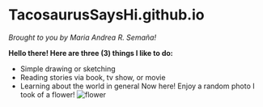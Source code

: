 # TacosaurusSaysHi.github.io
*Brought to you by Maria Andrea R. Semaña!*

**Hello there! Here are three (3) things I like to do:**
- Simple drawing or sketching
- Reading stories via book, tv show, or movie
- Learning about the world in general 
Now here! Enjoy a random photo I took of a flower! 
![flower](https://user-images.githubusercontent.com/118245646/202210037-ba23e202-d28c-4e31-932c-799300530dbe.jpg)
